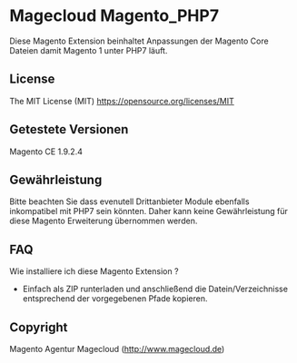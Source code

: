 # Magecloud Magento_PHP7

Diese Magento Extension beinhaltet Anpassungen der Magento Core Dateien damit Magento 1 unter PHP7 läuft.
  
## License
The MIT License (MIT)
https://opensource.org/licenses/MIT

## Getestete Versionen
Magento CE 1.9.2.4

## Gewährleistung
Bitte beachten Sie dass evenutell Drittanbieter Module
ebenfalls inkompatibel mit PHP7 sein könnten.
Daher kann keine Gewährleistung für diese Magento Erweiterung
übernommen werden.

## FAQ
Wie installiere ich diese Magento Extension ?
- Einfach als ZIP runterladen und anschließend die Datein/Verzeichnisse entsprechend der vorgegebenen Pfade kopieren.

## Copyright
Magento Agentur Magecloud (http://www.magecloud.de)